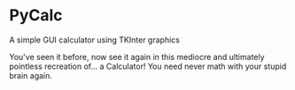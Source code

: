 # PyCalc
A simple GUI calculator using TKInter graphics

You've seen it before, now see it again in this mediocre and ultimately pointless recreation of... a Calculator!
You need never math with your stupid brain again.
